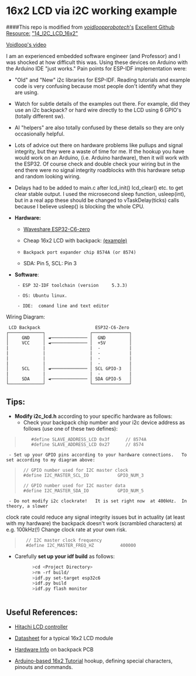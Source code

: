 # 16x2 LCD via i2C working example
####This  repo is modified from [*voidloopprobotech*'s](https://github.com/voidlooprobotech) [Excellent Github Resource:](https://github.com/voidlooprobotech/ESP32_ESP-IDF_Code/tree/main/14_I2C_LCD_16x2)      ["14_I2C_LCD_16x2"](https://github.com/voidlooprobotech/ESP32_ESP-IDF_Code/tree/main/14_I2C_LCD_16x2)

[Voidloop's  video](https://www.youtube.com/watch?v=L955fIgIHu8)


I am an experienced embedded software engineer (and Professor) and I was shocked at how difficult this was.    Using these devices on Arduino with the Arduino IDE "just works."    Pain points for ESP-IDF implementation were:

- "Old" and "New" i2c libraries for ESP-IDF.    Reading tutorials and example code is very confusing because most people don't identify what they are using. 
- Watch for subtle details of the examples out there.  For example, did they use an i2c backpack? or hard wire directly  to the LCD using 6 GPIO's (totally different sw). 
- AI "helpers" are also totally confused by these details so they are only occasionally helpful.
- Lots of advice out there on hardware problems like pullups and signal integrity, but they were a waste of time for me.    If the hookup you have would work on an Arduino, (i.e. Arduino hardware), then it will work with the ESP32.   Of course check and double check your wiring but in the end there were no signal integrity roadblocks with this hardware setup and random looking wiring.
- Delays had to be added to main.c after lcd_init() lcd_clear() etc. to get clear stable output.  I used the microsecond sleep function, usleep(int), but in a real app these should be changed to vTaskDelay(ticks) calls because I believe usleep() is blocking the whole CPU. 

-  **Hardware:** 

    -  [Waveshare ESP32-C6-zero](https://www.waveshare.com/wiki/ESP32-C6-Zero)
    

    -  Cheap 16x2 LCD with backpack: [(example)](https://www.amazon.com/GeeekPi-Character-Backlight-Raspberry-Electrical/dp/B07S7PJYM6/ref=sr_1_5?adgrpid=1238050438773692&hvadid=77378320683510&hvbmt=bp&hvdev=c&hvlocphy=111279&hvnetw=s&hvqmt=p&hvtargid=kwd-77378420155715%3Aloc-190&hydadcr=9279_13641273&mcid=0ed11c3b48fd384eb13fcc365913a001&sr=8-5])

     -     Backpack port expander chip 8574A (or 8574)  

     -   SDA: Pin 5,  SCL: Pin 3

- **Software**: 
    
       - ESP 32-IDF toolchain (version     5.3.3)
       
       - OS: Ubuntu linux. 
              
       - IDE:  comand line and text editor
       
 Wiring Diagram:
 
  
```
 LCD Backpack                     ESP32-C6-Zero
┌─────────────┐                 ┌──────────────┐
│     GND     │ ◄────────────── │  GND         │
│     VCC     │ ◄────────────── │  +5V         │
|             |                 |  -           |
|             |                 |  -           |
|             |                 |  -           |
|             |                 |  -           |
│     SCL     │ ◄────────────── │ SCL GPIO-3   │
|             |                 |  -           |
│     SDA     │ ◄────────────── │ SDA GPIO-5   │
└─────────────┘                 └──────────────┘
```

 

## Tips:



-  **Modify i2c_lcd.h** according to your specific hardware as follows:
    - Check your backpack chip number and your i2c device address as follows (use one of these two
    defines):
>         #define SLAVE_ADDRESS_LCD 0x3f      // 8574A
>         #define SLAVE_ADDRESS_LCD 0x27      // 8574

     - Set up your GPIO pins according to your hardware connections.   To set according to my diagram above: 
>	   // GPIO number used for I2C master clock
>	   #define I2C_MASTER_SCL_IO           GPIO_NUM_3
>	
>	   // GPIO number used for I2C master data
>	   #define I2C_MASTER_SDA_IO           GPIO_NUM_5

     - Do not modify i2c clockrate!   It is set right now  at 400kHz.  In theory, a slower 
clock rate could reduce any signal integrity issues but in actuality (at least with my hardware) the backpack doesn't work (scrambled characters) at e.g. 100kHz(!)     Change clock rate at your own risk. 
>       // I2C master clock frequency
>       #define I2C_MASTER_FREQ_HZ          400000
  
- Carefully **set up your idf build** as follows:
```bash
          >cd <Project Directory>
		  >rm -rf build/
		  >idf.py set-target esp32c6
		  >idf.py build
		  >idf.py flash monitor
	 
```

## Useful References:

- [Hitachi LCD controller](https://cdn.sparkfun.com/assets/9/5/f/7/b/HD44780.pdf)

- [Datasheet](https://pdf.direnc.net/upload/tc1602a.pdf) for a typical 16x2 LCD module

- [Hardware Info](https://alselectro.wordpress.com/2016/05/12/serial-lcd-i2c-module-pcf8574/) on backpack PCB 

- [Arduino-based 16x2 Tutorial](https://www.electronicsforu.com/technology-trends/learn-electronics/16x2-lcd-pinout-diagram) hookup, defining special characters, pinouts and commands. 



 